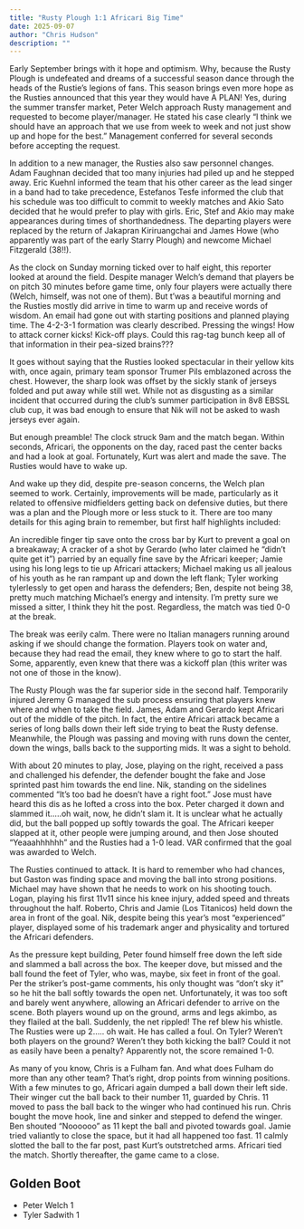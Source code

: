 ```yaml
---
title: "Rusty Plough 1:1 Africari Big Time"
date: 2025-09-07
author: "Chris Hudson"
description: ""
---
```


Early September brings with it hope and optimism. Why, because the Rusty Plough is undefeated and dreams of a successful season dance through the heads of the Rustie’s legions of fans. This season brings even more hope as the Rusties announced that this year they would have A PLAN\! Yes, during the summer transfer market, Peter Welch approach Rusty management and requested to become player/manager. He stated his case clearly “I think we should have an approach that we use from week to week and not just show up and hope for the best.” Management conferred for several seconds before accepting the request. 

In addition to a new manager, the Rusties also saw personnel changes. Adam Faughnan decided that too many injuries had piled up and he stepped away. Eric Kuehnl informed the team that his other career as the lead singer in a band had to take precedence, Estefanos Tesfe informed the club that his schedule was too difficult to commit to weekly matches and Akio Sato decided that he would prefer to play with girls. Eric, Stef and Akio may make appearances during times of shorthandedness. The departing players were replaced by the return of Jakapran Kiriruangchai and James Howe (who apparently was part of the early Starry Plough) and newcome Michael Fitzgerald (38\!\!).

As the clock on Sunday morning ticked over to half eight, this reporter looked at around the field. Despite manager Welch’s demand that players be on pitch 30 minutes before game time, only four players were actually there (Welch, himself, was not one of them). But t’was a beautiful morning and the Rusties mostly did arrive in time to warm up and receive words of wisdom. An email had gone out with starting positions and planned playing time. The 4-2-3-1 formation was clearly described. Pressing the wings\! How to attack corner kicks\! Kick-off plays. Could this rag-tag bunch keep all of that information in their pea-sized brains???

It goes without saying that the Rusties looked spectacular in their yellow kits with, once again, primary team sponsor Trumer Pils emblazoned across the chest. However, the sharp look was offset by the sickly stank of jerseys folded and put away while still wet. While not as disgusting as a similar incident that occurred during the club’s summer participation in 8v8 EBSSL club cup, it was bad enough to ensure that Nik will not be asked to wash jerseys ever again.

But enough preamble\! The clock struck 9am and the match began. Within seconds, Africari, the opponents on the day, raced past the center backs and had a look at goal. Fortunately, Kurt was alert and made the save. The Rusties would have to wake up.

And wake up they did, despite pre-season concerns, the Welch plan seemed to work. Certainly, improvements will be made, particularly as it related to offensive midfielders getting back on defensive duties, but there was a plan and the Plough more or less stuck to it. There are too many details for this aging brain to remember, but first half highlights included:

An incredible finger tip save onto the cross bar by Kurt to prevent a goal on a breakaway; A cracker of a shot by Gerardo (who later claimed he “didn’t quite get it”) parried by an equally fine save by the Africari keeper; Jamie using his long legs to tie up Africari attackers; Michael making us all jealous of his youth as he ran rampant up and down the left flank; Tyler working tylerlessly to get open and harass the defenders; Ben, despite not being 38, pretty much matching Michael’s energy and intensity. I’m pretty sure we missed a sitter, I think they hit the post. Regardless, the match was tied 0-0 at the break.

The break was eerily calm. There were no Italian managers running around asking if we should change the formation. Players took on water and, because they had read the email, they knew where to go to start the half. Some, apparently, even knew that there was a kickoff plan (this writer was not one of those in the know).

The Rusty Plough was the far superior side in the second half. Temporarily injured Jeremy G managed the sub process ensuring that players knew where and when to take the field. James, Adam and Gerardo kept Africari out of the middle of the pitch. In fact, the entire Africari attack became a series of long balls down their left side trying to beat the Rusty defense. Meanwhile, the Plough was passing and moving with runs down the center, down the wings, balls back to the supporting mids. It was a sight to behold.

With about 20 minutes to play, Jose, playing on the right, received a pass and challenged his defender, the defender bought the fake and Jose sprinted past him towards the end line. Nik, standing on the sidelines commented “It’s too bad he doesn’t have a right foot.”  Jose must have heard this dis as he lofted a cross into the box. Peter charged it down and slammed it…..oh wait, now, he didn’t slam it. It is unclear what he actually did, but the ball popped up softly towards the goal. The Africari keeper slapped at it, other people were jumping around, and then Jose shouted “Yeaaahhhhhh” and the Rusties had a 1-0 lead. VAR confirmed that the goal was awarded to Welch.

The Rusties continued to attack. It is hard to remember who had chances, but Gaston was finding space and moving the ball into strong positions. Michael may have shown that he needs to work on his shooting touch. Logan, playing his first 11v11 since his knee injury, added speed and threats throughout the half. Roberto, Chris and Jamie (Los Titanicos) held down the area in front of the goal. Nik, despite being this year’s most “experienced” player, displayed some of his trademark anger and physicality and tortured the Africari defenders.

As the pressure kept building, Peter found himself free down the left side and slammed a ball across the box. The keeper dove, but missed and the ball found the feet of Tyler, who was, maybe, six feet in front of the goal. Per the striker’s post-game comments, his only thought was “don’t sky it” so he hit the ball softly towards the open net. Unfortunately, it was too soft and barely went anywhere, allowing an Africari defender to arrive on the scene. Both players wound up on the ground, arms and legs akimbo, as they flailed at the ball. Suddenly, the net rippled\! The ref blew his whistle. The Rusties were up 2….. oh wait. He has called a foul. On Tyler? Weren’t both players on the ground? Weren’t they both kicking the ball? Could it not as easily have been a penalty? Apparently not, the score remained 1-0.

As many of you know, Chris is a Fulham fan. And what does Fulham do more than any other team? That’s right, drop points from winning positions. With a few minutes to go, Africari again dumped a ball down their left side. Their winger cut the ball back to their number 11, guarded by Chris. 11 moved to pass the ball back to the winger who had continued his run. Chris bought the move hook, line and sinker and stepped to defend the winger. Ben shouted “Noooooo” as 11 kept the ball and pivoted towards goal. Jamie tried valiantly to close the space, but it had all happened too fast. 11 calmly slotted the ball to the far post, past Kurt’s outstretched arms. Africari tied the match. Shortly thereafter, the game came to a close.



## Golden Boot
- Peter Welch 1
- Tyler Sadwith 1

 